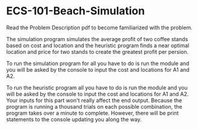 # ECS-101-Beach-Simulation
Read the Problem Description pdf to become familiarized with the problem.

The simulation program simulates the average profit of two coffee stands based on cost and location and the heuristic program finds a near optimal location and price for two stands to create the greatest profit per persion.

To run the simulation program for all you have to do is run the module and you will be asked by the console to input the cost and locations for A1 and A2.

To run the heuristic program all you have to do is run the module and you will be asked by the console to input the cost and locations for A1 and A2.
Your inputs for this part won't really affect the end output. Because the program is running a thousand trials on each possible combination, the program takes
over a minute to complete. However, there will be print statements to the console updating you along the way.
